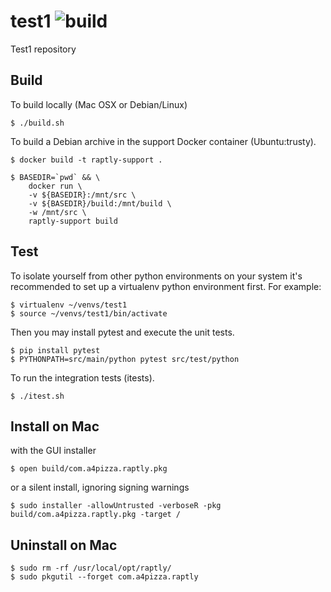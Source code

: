 # test1 ![build](https://travis-ci.org/arthurcrawford/test1.svg?branch=master)
Test1 repository

## Build
To build locally (Mac OSX or Debian/Linux)

    $ ./build.sh

To build a Debian archive in the support Docker container (Ubuntu:trusty).

    $ docker build -t raptly-support .
    
    $ BASEDIR=`pwd` && \
        docker run \
        -v ${BASEDIR}:/mnt/src \
        -v ${BASEDIR}/build:/mnt/build \
        -w /mnt/src \
        raptly-support build
  
## Test

To isolate yourself from other python environments on your system it's recommended to set up a virtualenv python environment first.  For example:

    $ virtualenv ~/venvs/test1
    $ source ~/venvs/test1/bin/activate

Then you may install pytest and execute the unit tests.

    $ pip install pytest
    $ PYTHONPATH=src/main/python pytest src/test/python

To run the integration tests (itests).

    $ ./itest.sh

## Install on Mac

with the GUI installer 

    $ open build/com.a4pizza.raptly.pkg
    
or a silent install, ignoring signing warnings
    
    $ sudo installer -allowUntrusted -verboseR -pkg build/com.a4pizza.raptly.pkg -target /

## Uninstall on Mac
    
    $ sudo rm -rf /usr/local/opt/raptly/
    $ sudo pkgutil --forget com.a4pizza.raptly
    
    
